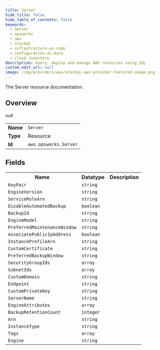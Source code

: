 ```yaml
---
title: Server
hide_title: false
hide_table_of_contents: false
keywords:
  - Server
  - opsworks
  - aws
  - stackql
  - infrastructure-as-code
  - configuration-as-data
  - cloud inventory
description: Query, deploy and manage AWS resources using SQL
custom_edit_url: null
image: /img/providers/aws/stackql-aws-provider-featured-image.png
---
```

The Server resource documentation.

## Overview
<table><tbody>
<tr><td><b>Name</b></td><td><code>Server</code></td></tr>
<tr><td><b>Type</b></td><td>Resource</td></tr>
null
<tr><td><b>Id</b></td><td><code>aws.opsworks.Server</code></td></tr>
</tbody></table>

## Fields
<table><tbody>
<tr><th>Name</th><th>Datatype</th><th>Description</th></tr>
<tr><td><code>KeyPair</code></td><td><code>string</code></td><td></td></tr><tr><td><code>EngineVersion</code></td><td><code>string</code></td><td></td></tr><tr><td><code>ServiceRoleArn</code></td><td><code>string</code></td><td></td></tr><tr><td><code>DisableAutomatedBackup</code></td><td><code>boolean</code></td><td></td></tr><tr><td><code>BackupId</code></td><td><code>string</code></td><td></td></tr><tr><td><code>EngineModel</code></td><td><code>string</code></td><td></td></tr><tr><td><code>PreferredMaintenanceWindow</code></td><td><code>string</code></td><td></td></tr><tr><td><code>AssociatePublicIpAddress</code></td><td><code>boolean</code></td><td></td></tr><tr><td><code>InstanceProfileArn</code></td><td><code>string</code></td><td></td></tr><tr><td><code>CustomCertificate</code></td><td><code>string</code></td><td></td></tr><tr><td><code>PreferredBackupWindow</code></td><td><code>string</code></td><td></td></tr><tr><td><code>SecurityGroupIds</code></td><td><code>array</code></td><td></td></tr><tr><td><code>SubnetIds</code></td><td><code>array</code></td><td></td></tr><tr><td><code>CustomDomain</code></td><td><code>string</code></td><td></td></tr><tr><td><code>Endpoint</code></td><td><code>string</code></td><td></td></tr><tr><td><code>CustomPrivateKey</code></td><td><code>string</code></td><td></td></tr><tr><td><code>ServerName</code></td><td><code>string</code></td><td></td></tr><tr><td><code>EngineAttributes</code></td><td><code>array</code></td><td></td></tr><tr><td><code>BackupRetentionCount</code></td><td><code>integer</code></td><td></td></tr><tr><td><code>Arn</code></td><td><code>string</code></td><td></td></tr><tr><td><code>InstanceType</code></td><td><code>string</code></td><td></td></tr><tr><td><code>Tags</code></td><td><code>array</code></td><td></td></tr><tr><td><code>Engine</code></td><td><code>string</code></td><td></td></tr>
</tbody></table>